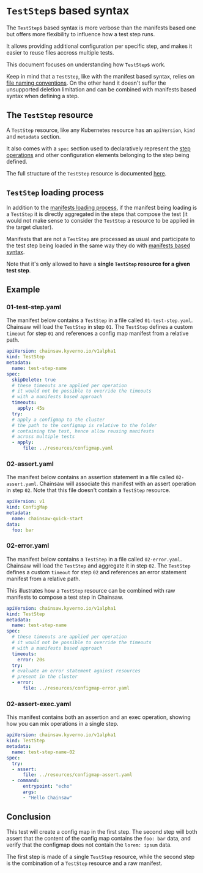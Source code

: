 # `TestStep`s based syntax

The `TestStep`s based syntax is more verbose than the manifests based one but offers more flexibility to influence how a test step runs.

It allows providing additional configuration per specific step, and makes it easier to reuse files accross multiple tests.

This document focuses on understanding how `TestStep`s work.

Keep in mind that a `TestStep`, like with the manifest based syntax, relies on [file naming conventions](with-manifests.md#file-naming-convention).
On the other hand it doesn't suffer the unsupported deletion limitation and can be combined with manifests based syntax when defining a step.

## The `TestStep` resource

A `TestStep` resource, like any Kubernetes resource has an `apiVersion`, `kind` and `metadata` section.

It also comes with a `spec` section used to declaratively represent the [step operations](what-is-a-test.md#operations) and other configuration elements belonging to the step being defined.

The full structure of the `TestStep` resource is documented [here](../apis/chainsaw.v1alpha1.md#chainsaw-kyverno-io-v1alpha1-TestStep).

## `TestStep` loading process

In addition to the [manifests loading process](with-manifests.md#manifests-loading-process), if the manifest being loading is a `TestStep` it is directly aggregated in the steps that compose the test (it would not make sense to consider the `TestStep` a resource to be applied in the target cluster).

Manifests that are not a `TestStep` are processed as usual and participate to the test step being loaded in the same way they do with [manifests based syntax](with-manifests.md#manifests-loading-process).

Note that it's only allowed to have a **single `TestStep` resource for a given test step**.

## Example

### 01-test-step.yaml

The manifest below contains a `TestStep` in a file called `01-test-step.yaml`. Chainsaw will load the `TestStep` in step `01`.
The `TestStep` defines a custom `timeout` for step `01` and references a config map manifest from a relative path.

```yaml
apiVersion: chainsaw.kyverno.io/v1alpha1
kind: TestStep
metadata:
  name: test-step-name
spec:
  skipDelete: true
  # these timeouts are applied per operation
  # it would not be possible to override the timeouts
  # with a manifests based approach
  timeouts:
    apply: 45s
  try:
  # apply a configmap to the cluster
  # the path to the configmap is relative to the folder
  # containing the test, hence allow reusing manifests
  # across multiple tests
  - apply:
      file: ../resources/configmap.yaml
```

### 02-assert.yaml

The manifest below contains an assertion statement in a file called `02-assert.yaml`. Chainsaw will associate this manifest with an assert operation in step `02`.
Note that this file doesn't contain a `TestStep` resource.

```yaml
apiVersion: v1
kind: ConfigMap
metadata:
  name: chainsaw-quick-start
data:
  foo: bar
```

### 02-error.yaml

The manifest below contains a `TestStep` in a file called `02-error.yaml`. Chainsaw will load the `TestStep` and aggregate it in step `02`.
The `TestStep` defines a custom `timeout` for step `02` and references an error statement manifest from a relative path.

This illustrates how a `TestStep` resource can be combined with raw manifests to compose a test step in Chainsaw.

```yaml
apiVersion: chainsaw.kyverno.io/v1alpha1
kind: TestStep
metadata:
  name: test-step-name
spec:
  # these timeouts are applied per operation
  # it would not be possible to override the timeouts
  # with a manifests based approach
  timeouts:
    error: 20s
  try:
  # evaluate an error statement against resources
  # present in the cluster
  - error:
      file: ../resources/configmap-error.yaml
```

### 02-assert-exec.yaml

This manifest contains both an assertion and an exec operation, showing how you can mix operations in a single step.

```yaml
apiVersion: chainsaw.kyverno.io/v1alpha1
kind: TestStep
metadata:
  name: test-step-name-02
spec:
  try:
  - assert:
      file: ../resources/configmap-assert.yaml
  - command:
      entrypoint: "echo"
      args:
      - "Hello Chainsaw"

```

## Conclusion

This test will create a config map in the first step.
The second step will both assert that the content of the config map contains the `foo: bar` data, and verify that the configmap does not contain the `lorem: ipsum` data.

The first step is made of a single `TestStep` resource, while the second step is the combination of a `TestStep` resource and a raw manifest.